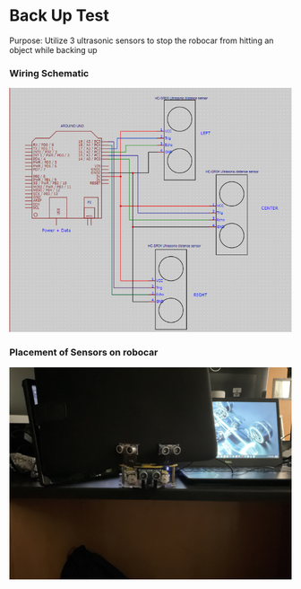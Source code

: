 # Back Up Test
Purpose: Utilize 3 ultrasonic sensors to stop the robocar from hitting an object while backing up
### Wiring Schematic 
![alt text](https://github.com/amarti105/robocar-proj/blob/32ac8ba0196494aa5a980a08bc994f85a5869f27/pictures/backing%20sensor%20schematic.png)

### Placement of Sensors on robocar

![alt_text](https://github.com/amarti105/robocar-proj/blob/fae2eb8ed895ecc8b3e2bf44ba21d4437edf1ee8/pictures/placement%20of%20sensors.jpg)
